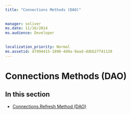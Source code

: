 ```yaml
---
title: "Connections Methods (DAO)"
  
  
manager: soliver
ms.date: 11/16/2014
ms.audience: Developer
 
  
localization_priority: Normal
ms.assetid: d7994415-1890-4d9a-9aad-ddbb27f41120
---
```


# Connections Methods (DAO)

## In this section

- [Connections.Refresh Method (DAO)](connections-refresh-method-dao.md)
    

